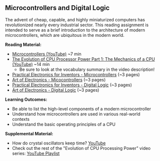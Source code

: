 <link rel="stylesheet" type="text/css" href="../../assets/css/styles.css">

## Microcontrollers and Digital Logic

The advent of cheap, capable, and highly miniaturized computers has revolutionized nearly every industrial sector. This reading assignment is intended to serve as a brief introduction to the architecture of modern microcontrollers, which are ubiquitous in the modern world. 

**Reading Material:**
- [Microcontrollers (YouTube)](https://www.youtube.com/watch?v=jKT4H0bstH8) ~7 min
- [The Evolution of CPU Processor Power Part 1: The Mechanics of a CPU (YouTube)](https://www.youtube.com/watch?v=sK-49uz3lGg) ~14 min
  - Be sure to look at the vocabulary summary in the video description!
- [Practical Electronics for Inventors - Microcontrollers](assets/PracticalElectronics_Microcontrollers.pdf) (~3 pages)
- [Art of Electronics - Micocontrollers](assets/ArtOfElectronics_Microcontrollers.pdf) (~3 pages)
- [Practical Electronics for Inventors - Digital Logic](assets/PracticalElectronics_Digital.pdf) (~3 pages)
- [Art of Electronics - Digital Logic](assets/ArtOfElectronics_Digital.pdf) (~3 pages)


**Learning Outcomes:**
- Be able to list the high-level components of a modern microcontroller
- Understand how microcontrollers are used in various real-world contexts
- Understand the basic operating principles of a CPU

**Supplemental Material:**
- How do crystal oscillators keep time? [YouTube](https://www.youtube.com/watch?v=fPKdDCiJDok)
- Check out the rest of the "Evolution of CPU Processing Power" video series: [YouTube Playlist](https://www.youtube.com/playlist?list=PLC7a8fNahjQ8IkiD5f7blIYrro9oeIfJU)


